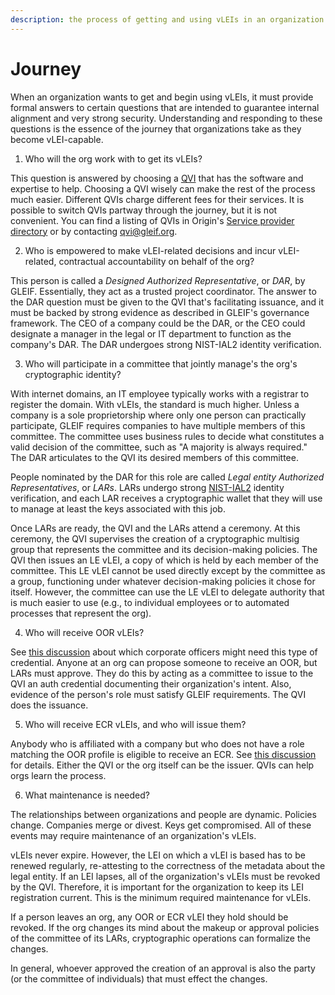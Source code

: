 ```yaml
---
description: the process of getting and using vLEIs in an organization
---
```


# Journey

When an organization wants to get and begin using vLEIs, it must provide formal answers to certain questions that are intended to guarantee internal alignment and very strong security. Understanding and responding to these questions is the essence of the journey that organizations take as they become vLEI-capable.

1. Who will the org work with to get its vLEIs?

This question is answered by choosing a [QVI](types-of-vleis.md#qvi-vleis) that has the software and expertise to help. Choosing a QVI wisely can make the rest of the process much easier. Different QVIs charge different fees for their services. It is possible to switch QVIs partway through the journey, but it is not convenient. You can find a listing of QVIs in Origin's [Service provider directory](../../../origin-platform-documentation/origin-for-clients/service-provider-directory.md) or by contacting [qvi@gleif.org](mailto:qvi@gleif.org).

2. Who is empowered to make vLEI-related decisions and incur vLEI-related, contractual accountability on behalf of the org?

This person is called a _Designed Authorized Representative_, or _DAR_, by GLEIF. Essentially, they act as a trusted project coordinator. The answer to the DAR question must be given to the QVI that's facilitating issuance, and it must be backed by strong evidence as described in GLEIF's governance framework. The CEO of a company could be the DAR, or the CEO could designate a manager in the legal or IT department to function as the company's DAR. The DAR undergoes strong NIST-IAL2 identity verification.

3. Who will participate in a committee that jointly manage's the org's cryptographic identity?

With internet domains, an IT employee typically works with a registrar to register the domain. With vLEIs, the standard is much higher. Unless a company is a sole proprietorship where only one person can practically participate, GLEIF requires companies to have multiple members of this committee. The committee uses business rules to decide what constitutes a valid decision of the committee, such as "A majority is always required." The DAR articulates to the QVI its desired members of this committee.

People nominated by the DAR for this role are called _Legal entity Authorized Representatives_, or _LARs_. LARs undergo strong [NIST-IAL2](https://pages.nist.gov/800-63-3-Implementation-Resources/63A/ial2remote/) identity verification, and each LAR receives a cryptographic wallet that they will use to manage at least the keys associated with this job.

Once LARs are ready, the QVI and the LARs attend a ceremony. At this ceremony, the QVI supervises the creation of a cryptographic multisig group that represents the committee and its decision-making policies. The QVI then issues an LE vLEI, a copy of which is held by each member of the committee. This LE vLEI cannot be used directly except by the committee as a group, functioning under whatever decision-making policies it chose for itself. However, the committee can use the LE vLEI to delegate authority that is much easier to use (e.g., to individual employees or to automated processes that represent the org).

4. Who will receive OOR vLEIs?

See [this discussion](types-of-vleis.md#oor-vlei) about which corporate officers might need this type of credential. Anyone at an org can propose someone to receive an OOR, but LARs must approve. They do this by acting as a committee to issue to the QVI an auth credential documenting their organization's intent. Also, evidence of the person's role must satisfy GLEIF requirements. The QVI does the issuance.

5. Who will receive ECR vLEIs, and who will issue them?

Anybody who is affiliated with a company but who does not have a role matching the OOR profile is eligible to receive an ECR. See [this discussion](types-of-vleis.md#ecr-vlei) for details. Either the QVI or the org itself can be the issuer. QVIs can help orgs learn the process.

6. What maintenance is needed?

The relationships between organizations and people are dynamic. Policies change. Companies merge or divest. Keys get compromised. All of these events may require maintenance of an organization's vLEIs.

vLEIs never expire. However, the LEI on which a vLEI is based has to be renewed regularly, re-attesting to the correctness of the metadata about the legal entity. If an LEI lapses, all of the organization's vLEIs must be revoked by the QVI. Therefore, it is important for the organization to keep its LEI registration current. This is the minimum required maintenance for vLEIs.

If a person leaves an org, any OOR or ECR vLEI they hold should be revoked. If the org changes its mind about the makeup or approval policies of the committee of its LARs, cryptographic operations can formalize the changes.

In general, whoever approved the creation of an approval is also the party (or the committee of individuals) that must effect the changes.
